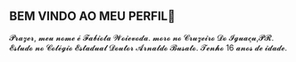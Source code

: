 ## BEM VINDO AO MEU PERFIL👋
𝓟𝓻𝓪𝔃𝓮𝓻, 𝓶𝓮𝓾 𝓷𝓸𝓶𝓮 𝓮́ 𝓕𝓪𝓫𝓲𝓸𝓵𝓪 𝓦𝓸𝓲𝓮𝓿𝓸𝓭𝓪.
𝓶𝓸𝓻𝓸 𝓷𝓸 𝓒𝓻𝓾𝔃𝓮𝓲𝓻𝓸 𝓓𝓸 𝓘𝓰𝓾𝓪𝓬̧𝓾,𝓟𝓡.
𝓔𝓼𝓽𝓾𝓭𝓸 𝓷𝓸 𝓒𝓸𝓵𝓮́𝓰𝓲𝓸 𝓔𝓼𝓽𝓪𝓭𝓾𝓪𝓵 𝓓𝓸𝓾𝓽𝓸𝓻 𝓐𝓻𝓷𝓪𝓵𝓭𝓸 𝓑𝓾𝓼𝓪𝓽𝓸.
𝓣𝓮𝓷𝓱𝓸 16 𝓪𝓷𝓸𝓼 𝓭𝓮 𝓲𝓭𝓪𝓭𝓮.
